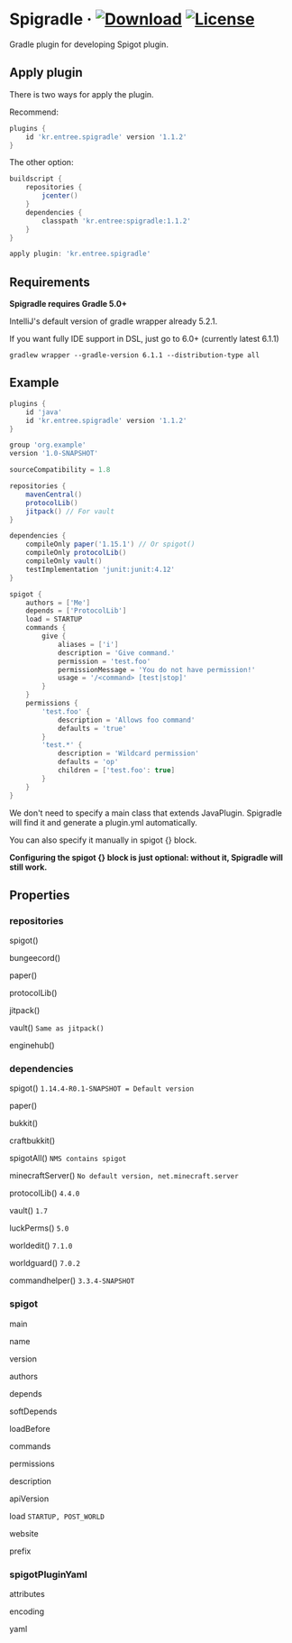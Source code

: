 # Spigradle &middot; [ ![Download](https://api.bintray.com/packages/entrypointkr/Spigradle/spigradle/images/download.svg?version=latest)](https://bintray.com/entrypointkr/Spigradle/spigradle/_latestVersion) [![License](https://img.shields.io/github/license/EntryPointKR/Spigradle.svg)](https://github.com/EntryPointKR/Spigradle/blob/master/LICENSE) 

Gradle plugin for developing Spigot plugin.

## Apply plugin

There is two ways for apply the plugin.

Recommend:

```groovy
plugins {
    id 'kr.entree.spigradle' version '1.1.2'
}
```

The other option:

```groovy
buildscript {
    repositories {
        jcenter()
    }
    dependencies {
        classpath 'kr.entree:spigradle:1.1.2'
    }
}

apply plugin: 'kr.entree.spigradle'
```

## Requirements

**Spigradle requires Gradle 5.0+**

IntelliJ's default version of gradle wrapper already 5.2.1.

If you want fully IDE support in DSL, just go to 6.0+ (currently latest 6.1.1)

```
gradlew wrapper --gradle-version 6.1.1 --distribution-type all
```

## Example

```groovy
plugins {
    id 'java'
    id 'kr.entree.spigradle' version '1.1.2'
}

group 'org.example'
version '1.0-SNAPSHOT'

sourceCompatibility = 1.8

repositories {
    mavenCentral()
    protocolLib()
    jitpack() // For vault
}

dependencies {
    compileOnly paper('1.15.1') // Or spigot()
    compileOnly protocolLib()
    compileOnly vault()
    testImplementation 'junit:junit:4.12'
}

spigot {
    authors = ['Me']
    depends = ['ProtocolLib']
    load = STARTUP
    commands {
        give {
            aliases = ['i']
            description = 'Give command.'
            permission = 'test.foo'
            permissionMessage = 'You do not have permission!'
            usage = '/<command> [test|stop]'
        }
    }
    permissions {
        'test.foo' {
            description = 'Allows foo command'
            defaults = 'true'
        }
        'test.*' {
            description = 'Wildcard permission'
            defaults = 'op'
            children = ['test.foo': true]
        }
    }
}
```

We don't need to specify a main class that extends JavaPlugin. Spigradle will find it and generate a plugin.yml automatically.

You can also specify it manually in spigot {} block.

**Configuring the spigot {} block is just optional: without it, Spigradle will still work.**

## Properties

### repositories

spigot()

bungeecord()

paper()

protocolLib()

jitpack()

vault() `Same as jitpack()`

enginehub()

### dependencies

spigot() `1.14.4-R0.1-SNAPSHOT = Default version`

paper()

bukkit()

craftbukkit()

spigotAll() `NMS contains spigot`

minecraftServer() `No default version, net.minecraft.server`

protocolLib() `4.4.0`

vault() `1.7`

luckPerms() `5.0`

worldedit() `7.1.0`

worldguard() `7.0.2`

commandhelper() `3.3.4-SNAPSHOT`

### spigot

main

name

version

authors

depends

softDepends

loadBefore

commands

permissions

description

apiVersion

load `STARTUP, POST_WORLD`

website

prefix

### spigotPluginYaml

attributes

encoding

yaml